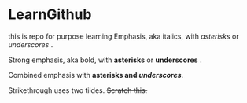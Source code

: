 # LearnGithub
this is repo for purpose learning 
Emphasis, aka italics, with *asterisks* or _underscores_ .

Strong emphasis, aka bold, with **asterisks** or __underscores__ .

Combined emphasis with **asterisks and _underscores_**.

Strikethrough uses two tildes. ~~Scratch this.~~
